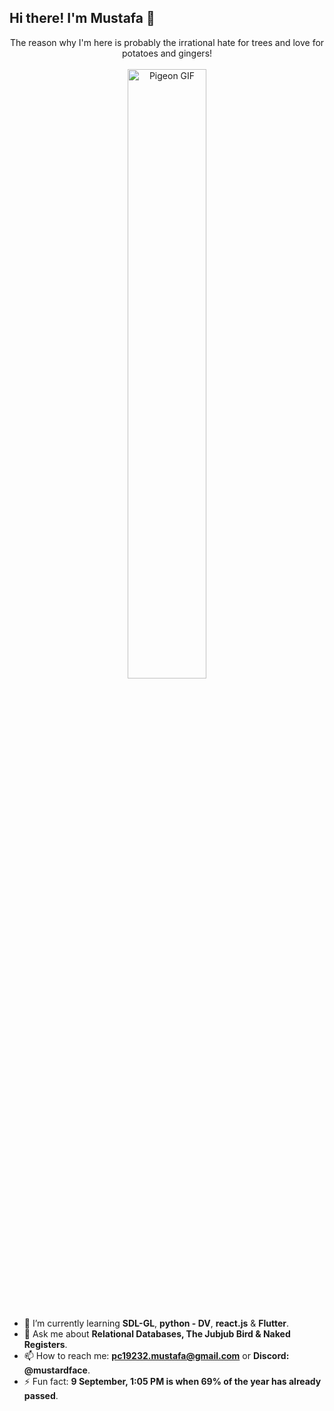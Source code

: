 ## Hi there! I'm Mustafa 🌳

<div align="center">
    The reason why I'm here is probably the irrational hate for trees and love for potatoes and gingers!
    <br><br>
    <a href="https://youtu.be/BSsfjHCFosw?si=wcdAW9chUS44ZUKx">
    <img src="https://media.tenor.com/G-YjVvBH1H4AAAAj/pigeon-walk.gif" alt="Pigeon GIF" style="width: 50%; height: auto;">
    </a>
</div>
<br><br>

- 🌱 I’m currently learning **SDL-GL**, **python - DV**, **react.js** & **Flutter**.
- 💬 Ask me about **Relational Databases, The Jubjub Bird & Naked Registers**.
- 📫 How to reach me: **pc19232.mustafa@gmail.com** or **Discord: @mustardface**.
- ⚡ Fun fact: **9 September, 1:05 PM is when 69% of the year has already passed**.
